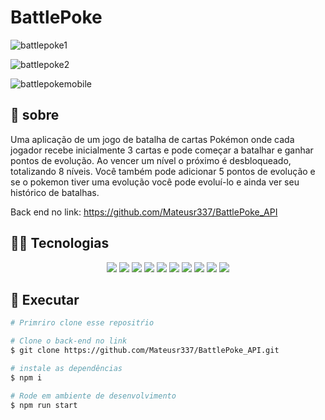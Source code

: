 # BattlePoke

![battlepoke1](https://user-images.githubusercontent.com/92904799/170091216-a1264a04-4c7a-4866-ab06-44c8d0bec013.gif)

![battlepoke2](https://user-images.githubusercontent.com/92904799/170091284-688f3bac-f613-43a4-a0a6-73d4a8e4a095.gif)

![battlepokemobile](https://user-images.githubusercontent.com/92904799/170090644-3834df6a-6d81-417a-9e32-339e4bf35108.gif)


##  :link: sobre

Uma aplicação de um jogo de batalha de cartas Pokémon onde cada jogador recebe inicialmente 3 cartas e pode começar a batalhar e ganhar pontos de evolução. Ao vencer um nível o próximo é desbloqueado, totalizando 8 níveis. Você também pode adicionar 5 pontos de evolução e se o pokemon tiver uma evolução você pode evoluí-lo e ainda ver seu histórico de batalhas.

Back end no link: https://github.com/Mateusr337/BattlePoke_API

## :woman_technologist: Tecnologias

<p align="center">
  <img src="https://img.shields.io/badge/HTML5-E34F26?style=for-the-badge&logo=html5&logoColor=white" />
  <img src="https://img.shields.io/badge/CSS3-1572B6?style=for-the-badge&logo=css3&logoColor=white" />
  <img src="https://img.shields.io/badge/JavaScript-F7DF1E?style=for-the-badge&logo=javascript&logoColor=black" />
   <img src="https://img.shields.io/badge/typescript-3178C6?style=for-the-badge&logo=typescript&logoColor=black" />
  <img src="https://img.shields.io/badge/React-20232A?style=for-the-badge&logo=react&logoColor=61DAFB"/>
  <img src="https://img.shields.io/badge/styled--components-DB7093?style=for-the-badge&logo=styled-components&logoColor=white" />
  <img src="https://img.shields.io/badge/prettier-F7B93E?style=for-the-badge&logo=prettier&logoColor=000000"/>
  <img src="https://img.shields.io/badge/vercel-000000?style=for-the-badge&logo=vercel&logoColor=ffffff"/>
  <img src="https://img.shields.io/badge/react icons-000000?style=for-the-badge&logo=react icons&logoColor=ffffff"/>
  <img src="https://img.shields.io/badge/context API-000000?style=for-the-badge&logo=context API&logoColor=ffffff"/>
  
  
</p>

## :tada: Executar

```bash
# Primriro clone esse repositŕio

# Clone o back-end no link
$ git clone https://github.com/Mateusr337/BattlePoke_API.git

# instale as dependências
$ npm i

# Rode em ambiente de desenvolvimento
$ npm run start



